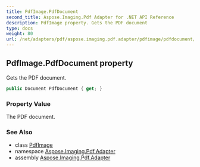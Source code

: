 ```yaml
---
title: PdfImage.PdfDocument
second_title: Aspose.Imaging.Pdf Adapter for .NET API Reference
description: PdfImage property. Gets the PDF document
type: docs
weight: 80
url: /net/adapters/pdf/aspose.imaging.pdf.adapter/pdfimage/pdfdocument/
---
```

## PdfImage.PdfDocument property

Gets the PDF document.

```csharp
public Document PdfDocument { get; }
```

### Property Value

The PDF document.

### See Also

* class [PdfImage](../)
* namespace [Aspose.Imaging.Pdf.Adapter](../../../aspose.imaging.pdf.adapter/)
* assembly [Aspose.Imaging.Pdf.Adapter](../../../)


